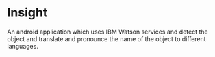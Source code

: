# Insight
An android application which uses IBM Watson services and detect the object and translate and pronounce the name of the object to different languages.
